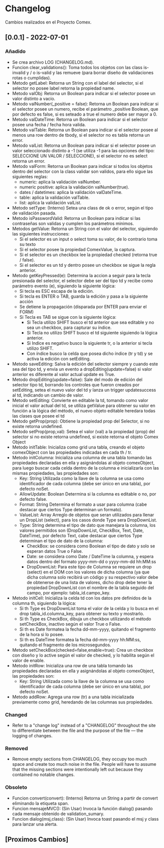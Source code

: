 # Changelog
Cambios realizados en el Proyecto Comex.

## [0.0.1] - 2022-07-01
### Añadido
- Se crea archivo LOG (CHANGELOG.md).
- Funcion clear_validations(): Toma todos los objetos con las class is-invalid y / o is-valid y las remueve (para borrar diseño de validaciones rotas o cumplidas).
- Metodo getLabel: Retorna un String con el label del selector, si el selector no posee label retorna la propiedad name.
- Metodo valObj: Retorna un Boolean para indicar si el selector posee un valor distinto a vacío.
- Metodo valNumber(_positive = false): Retorna un Boolean para indicar si el selector posee un numero, recibe el parámetro _positive Boolean, que por defecto es false, si es seteado a true el numero debe ser mayor a 0.
- Metodo valDateTime: Retorna un Boolean para indicar si el selector posee una fecha / fecha hora valida.
- Metodo valTable: Retorna un Boolean para indicar si el selector posee al menos una row dentro de tbody, si el selector no es tabla retorna un error.
- Metodo valList: Retorna un Boolean para indicar si el selector posee un valor seleccionado distinto a -1 (se utiliza -1 para las opciones del tipo: SELECCIONE UN VALOR / SELECCIONE), si el selector no es select retorna un error.
- Metodo valForm: Retorna un Boolean para indicar si todos los objetos dentro del selector con la class validar son validos, para ello sigue las siguientes reglas:
	- numeric: aplica la validación valNumber.
	- numeric positive: aplica la validación valNumber(true).
	- dates / datetimes: aplica la validación valDateTime.
	- table: aplica la validación valTable.
	- list: aplica la validación valList.
- Metodo setType: (Interno) Setea una class de ok o error, según el tipo de validación pasada.
- Metodo isPasswordValid: Retorna un Boolean para indicar si las contraseñas son validas y cumplen los parámetros minimos.
- Metodos getValue: Retorna un String con el valor del selector, siguiendo las siguientes instrucciones:
	- Si el selector es un input o select toma su valor, de lo contrario toma su texto
	- Si el selector posee la propiedad ComexValue, la captura.
	- Si el selector es un checkbox lee la propiedad checked (retorna true / false).
	- Si el selector es un td y dentro posee un checkbox se sigue la regla anterior.
- Metodo getKeyPressed(e): Determina la accion a seguir para la tecla presionada del selector, el selector debe ser del tipo td y recibe como parámetro evento (e), siguiendo la siguiente lógica:
	- Si tecla es ESC escapa de la edición.
	- Si tecla es ENTER o TAB, guarda la edición y pasa a la siguiente acción
	- Se detiene la propagación (disparada por ENTER para enviar el FORM)
	- Si Tecla es TAB se sigue con la siguiente lógica:
		- Si Tecla utilizo SHIFT busco el td anterior que sea editable y no sea un checkbox, para capturar su índice.
		- Si Tecla no utilizo SHIFT busco el td siguiente siguiendo la lógica anterior.
		- Si Indice es negativo busco la siguiente tr, o la anterior si tecla utilizo SHIFT.
		- Con índice busco la celda que posea dicho índice (tr y td) y se activa la edición con setEditing.
- Metodo saveEditing: Salva la edición del selector siempre y cuando este sea del tipo td, y envia un evento a dropEditing(update=false) si valor anterior es diferente al valor actual update es True.
- Metodo dropEditing(update=false): Sale del modo de edición del selector tipo td, borrando los controles que fueron creados por setEditing, setea el nuevo valor del td y lanza un trigger updatesuccess al td, indicando un cambio de valor.
- Metodo setEditing: Convierte en editable la td, tomando como valor inicial el valor actual del td, se utiliza getValue para obtener su valor en función a la lógica del método, el nuevo objeto editable heredara todas las clases que posee el td
- Metodo getProp(prop): Obtiene la propiedad prop del Selector, si no existe retorna undefined.
- Metodo setProp(prop,val): Setea el valor (val) a la propiedad (prop) del selector si no existe retorna undefined, si existe retorna el objeto Comex Object
- Metodo initTable: Inicializa como grid una tabla, creando el objeto comexObject con las propiedades indicadas en cada th / tr.
- Metodo initColumna: Inicializa una columna de una tabla tomando las propiedades declaradas en ella y asignándolas al objeto comexObject, para luego buscar cada celda dentro de la columna e inicializarla con las mismas propiedades, las propiedades son:
	- Key: String Utilizada como la llave de la columna se usa como identificador de cada columna (debe ser único en una tabla), por defecto noSet.
	- AllowUpdate: Boolean Determina si la columna es editable o no, por defecto false.
	- Format: String Determina el formato a usar para columna (cabe destacar que ciertos Type determinan un formato).
	- ValueList: Array Arreglo de objetos que seran utilizados para llenar un DropList (select), para los casos donde Type sera DropDownList.
	- Type: String determina el tipo de dato que manejara la columna, los valores permitidos son (DropDownList, CheckBox, Text, Date, DateTime), por defecto Text, cabe destacar que ciertos Type determinan el tipo de dato de la columna:
		- CheckBox: se considera como Boolean el tipo de dato y solo se esperan datos True o False.
		- Date: se considera como Date / DateTime la columna, y espera datos dentro del formato yyyy-mm-dd o yyyy-mm-dd hh:MM:ss
		- DropDownList: Para este tipo de Columna se requiere un drop (select) en el DOM con los valores de dicha columna (ya que dicha columna solo recibirá un código y su respectivo valor debe de obtenerse de una lista de valores, dicho drop debe tener la propiedad DropDownList con el nombre de la tabla seguido del campo, por ejemplo: tabla_id.campo_key.
- Metodo initCell: Inicializa la celda td con los datos pre definidos de la columna th, siguiendo la lógica:
	- Si th Type es DropDownList toma el valor de la celda y lo busca en el drop tabla_id.columna_key, para obtener su texto y mostrarlo.
	- Si th Type es CheckBox, dibuja un checkbox utilizando el método setCheckBox, inactivo según el valor True o False.
	- Si th es Date formatea la fecha dd-mm-yyyy, quitando el fragmento de la hora si lo posee.
	- Si th es DateTime formatea la fecha dd-mm-yyyy hh:MM:ss, quitando el fragmento de los microsegundos.
- Metodo setCheckBox(checked=false,enable=true): Crea un checkbox con diseño y lo active según el valor de checked, y lo habilita según el valor de enable.
- Metodo initRow: Inicializa una row de una tabla tomando las propiedades declaradas en ella y asignándolas al objeto comexObject, las propiedades son:
	- Key: String Utilizada como la llave de la columna se usa como identificador de cada columna (debe ser único en una tabla), por defecto noSet.
- Metodo addRow: Agrega una row (tr) a una tabla inicializada previamente como grid, heredando de las columnas sus propiedades.



### Changed
- Refer to a "change log" instead of a "CHANGELOG" throughout the site to
  differentiate between the file and the purpose of the file — the logging of
  changes.

### Removed
- Remove empty sections from CHANGELOG, they occupy too much space and create
  too much noise in the file. People will have to assume that the missing
  sections were intentionally left out because they contained no notable
  changes.

### Obsoleto
- Funcion convert(convert): (Interno) Retorna un String a partir de convert eliminando la etiqueta span.
- Funcion mensajeMVC(): (Sin Usar) Invoca la función dialog() pasando cada mensaje obtenido de validation_sumary.
- Funcion dialog(msj,class): (Sin Usar) Invoca toast pasando el msj y class para lanzar una alerta.

## [Proximos Cambios]
